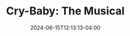 ---
title: "Cry-Baby: The Musical"
Theatre: Orange Park Community Theatre
Venue: Orange Park Community Theatre
date: 2024-06-15T12:13:13-04:00
opening_date: 2025-01-17
closing_date: 2025-02-02
showtimes:
  - 2025-01-17 20:00:00
  - 2025-01-18 20:00:00
  - 2025-01-19 14:00:00
  - 2025-01-24 20:00:00
  - 2025-01-25 20:00:00
  - 2025-01-26 14:00:00
  - 2025-01-31 20:00:00
  - 2025-02-01 20:00:00
  - 2025-02-02 14:00:00
featured_image: 2025-Cry-Baby-The-Musical.webp
featured_image_alt: 
featured_image_caption: 
featured_image_attr: 
featured_image_attr_link: 
program:
Website: 
Tickets: 
show_details: 
- Book: 
  - "[[w:Mark O'Donnell]]"
  - "[[w:Thomas Meehan]]"
- Music:	"[[w:Adam Schlesinger]]"
- Lyrics: "[[w:David Javerbaum]]"
- Basis: "*[[w:Cry-Baby]]* by [[w:John Waters]]"
cast:
  - Wade "Cry-Baby" Walker: Cameron Haddock
  - Allison Vernon-Williams: Cassidy Legge
  - Mrs. Cordelia Vernon Williams: Cindy Baker
  - Baldwin Blandish: Aaron Burdick
  - Lenora Frigid: Lucy Bressler
  - Pepper Walker: Hannah Borko
  - Wanda Woodward: Kailey Haddock
  - Mona "Hatchet-Face" Malnorowski: Deidre Guzman
  - Dupree W. Dupree: Terrance Jennings
  - "Whiffle #1": Chawki Mhadheb
  - "Whiffle #2": Matthew Turnage
  - "Whiffle #3": Kadence Franklin
  - Judge Igneous Stone: Don Massenzio
  - Father-Officer O'Brien: Rod Sanford
  - Ensemble:
    - Aaliya Beech
    - Maddie Higdon
    - Jessica Howell
    - Ace Luke
    - Amaya Mahoney
    - Jayden Rashad
    - Katie Stewart
    - Carol Yazdiya
crew:
  - Director: Daniel Starling
  - Music Director: Skyla Seagroves
  - Choreographer: Kailey Haddock
orchestra:
genres: 
Description: 
---